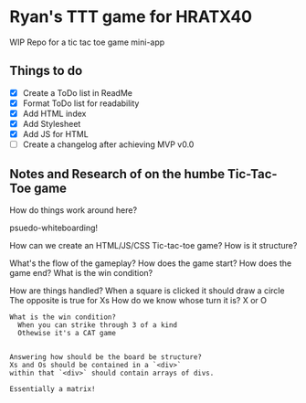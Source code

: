 # Ryan's TTT game for HRATX40

WIP Repo for a tic tac toe game mini-app 

## Things to do

- [x] Create a ToDo list in ReadMe
- [x] Format ToDo list for readability
- [x] Add HTML index
- [x] Add Stylesheet
- [x] Add JS for HTML
- [ ] Create a changelog after achieving MVP v0.0

## Notes and Research of on the humbe Tic-Tac-Toe game

How do things work around here?

  psuedo-whiteboarding!

  How can we create an HTML/JS/CSS Tic-tac-toe game?
  How is it structure?

  What's the flow of the gameplay?
    How does the game start?
    How does the game end?
      What is the win condition?

  How are things handled?
    When a square is clicked it should draw a circle
      The opposite is true for Xs
    How do we know whose turn it is? X or O

    What is the win condition?
      When you can strike through 3 of a kind
      Othewise it's a CAT game


	Answering how should be the board be structure?
	Xs and Os should be contained in a `<div>`
	within that `<div>` should contain arrays of divs.
	
	Essentially a matrix!

	